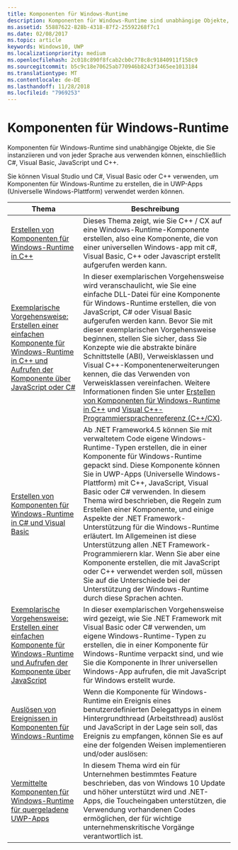 ```yaml
---
title: Komponenten für Windows-Runtime
description: Komponenten für Windows-Runtime sind unabhängige Objekte, die Sie instanziieren und von jeder Sprache aus verwenden können, einschließlich C#, Visual Basic, JavaScript und C++.
ms.assetid: 55887622-828b-4318-87f2-25592268f7c1
ms.date: 02/08/2017
ms.topic: article
keywords: Windows10, UWP
ms.localizationpriority: medium
ms.openlocfilehash: 2c018c890f8fcab2cb0c778c8c91840911f158c9
ms.sourcegitcommit: b5c9c18e70625ab770946b8243f3465ee1013184
ms.translationtype: MT
ms.contentlocale: de-DE
ms.lasthandoff: 11/28/2018
ms.locfileid: "7969253"
---
```

# <a name="windows-runtime-components"></a>Komponenten für Windows-Runtime
Komponenten für Windows-Runtime sind unabhängige Objekte, die Sie instanziieren und von jeder Sprache aus verwenden können, einschließlich C#, Visual Basic, JavaScript und C++.

Sie können Visual Studio und C#, Visual Basic oder C++ verwenden, um Komponenten für Windows-Runtime zu erstellen, die in UWP-Apps (Universelle Windows-Plattform) verwendet werden können.

| Thema | Beschreibung |
|-------|-------------|
| [Erstellen von Komponenten für Windows-Runtime in C++](creating-windows-runtime-components-in-cpp.md) | Dieses Thema zeigt, wie Sie C++ / CX auf eine Windows-Runtime-Komponente erstellen, also eine Komponente, die von einer universellen Windows-app mit c#, Visual Basic, C++ oder Javascript erstellt aufgerufen werden kann. |
| [Exemplarische Vorgehensweise: Erstellen einer einfachen Komponente für Windows-Runtime in C++ und Aufrufen der Komponente über JavaScript oder C#](walkthrough-creating-a-basic-windows-runtime-component-in-cpp-and-calling-it-from-javascript-or-csharp.md) | In dieser exemplarischen Vorgehensweise wird veranschaulicht, wie Sie eine einfache DLL-Datei für eine Komponente für Windows-Runtime erstellen, die von JavaScript, C# oder Visual Basic aufgerufen werden kann. Bevor Sie mit dieser exemplarischen Vorgehensweise beginnen, stellen Sie sicher, dass Sie Konzepte wie die abstrakte binäre Schnittstelle (ABI), Verweisklassen und Visual C++-Komponentenerweiterungen kennen, die das Verwenden von Verweisklassen vereinfachen. Weitere Informationen finden Sie unter [Erstellen von Komponenten für Windows-Runtime in C++](creating-windows-runtime-components-in-cpp.md) und [Visual C++-Programmiersprachenreferenz (C++/CX)](https://msdn.microsoft.com/library/windows/apps/xaml/hh699871.aspx). |
| [Erstellen von Komponenten für Windows-Runtime in C# und Visual Basic](creating-windows-runtime-components-in-csharp-and-visual-basic.md) | Ab .NET Framework4.5 können Sie mit verwaltetem Code eigene Windows-Runtime-Typen erstellen, die in einer Komponente für Windows-Runtime gepackt sind. Diese Komponente können Sie in UWP-Apps (Universelle Windows-Plattform) mit C++, JavaScript, Visual Basic oder C# verwenden. In diesem Thema wird beschrieben, die Regeln zum Erstellen einer Komponente, und einige Aspekte der .NET Framework-Unterstützung für die Windows-Runtime erläutert. Im Allgemeinen ist diese Unterstützung allen .NET Framework-Programmierern klar. Wenn Sie aber eine Komponente erstellen, die mit JavaScript oder C++ verwendet werden soll, müssen Sie auf die Unterschiede bei der Unterstützung der Windows-Runtime durch diese Sprachen achten. |
| [Exemplarische Vorgehensweise: Erstellen einer einfachen Komponente für Windows-Runtime und Aufrufen der Komponente über JavaScript](walkthrough-creating-a-simple-windows-runtime-component-and-calling-it-from-javascript.md) | In dieser exemplarischen Vorgehensweise wird gezeigt, wie Sie .NET Framework mit Visual Basic oder C# verwenden, um eigene Windows-Runtime-Typen zu erstellen, die in einer Komponente für Windows-Runtime verpackt sind, und wie Sie die Komponente in Ihrer universellen Windows-App aufrufen, die mit JavaScript für Windows erstellt wurde. |
| [Auslösen von Ereignissen in Komponenten für Windows-Runtime](raising-events-in-windows-runtime-components.md) | Wenn die Komponente für Windows-Runtime ein Ereignis eines benutzerdefinierten Delegattyps in einem Hintergrundthread (Arbeitsthread) auslöst und JavaScript in der Lage sein soll, das Ereignis zu empfangen, können Sie es auf eine der folgenden Weisen implementieren und/oder auslösen: | 
| [Vermittelte Komponenten für Windows-Runtime für quergeladene UWP-Apps](brokered-windows-runtime-components-for-side-loaded-windows-store-apps.md) | In diesem Thema wird ein für Unternehmen bestimmtes Feature beschrieben, das von Windows 10 Update und höher unterstützt wird und .NET-Apps, die Toucheingaben unterstützen, die Verwendung vorhandenen Codes ermöglichen, der für wichtige unternehmenskritische Vorgänge verantwortlich ist. |
